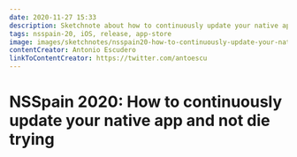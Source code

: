 ```yaml
---
date: 2020-11-27 15:33
description: Sketchnote about how to continuously update your native app at NSSpain 2020
tags: nsspain-20, iOS, release, app-store
image: images/sketchnotes/nsspain20-how-to-continuously-update-your-native-app-and-not-die-trying-small.jpg
contentCreator: Antonio Escudero
linkToContentCreator: https://twitter.com/antoescu
---
```


# NSSpain 2020: How to continuously update your native app and not die trying
